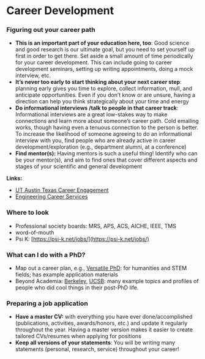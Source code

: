 # Career Development



### Figuring out your career path <a href="#careerexploration-figuringoutyourcareerpath" id="careerexploration-figuringoutyourcareerpath"></a>

* **This is an important part of your education here, too**: Good science and good research is our ultimate goal, but you need to set yourself up first in order to get there. Set aside a small amount of time periodically for your career development. This can include going to career development seminars, setting up writing appointments, doing a mock interview, etc.
* **It’s never too early to start thinking about your next career step**: planning early gives you time to explore, collect information, mull, and anticipate opportunities. Even if you don’t know or are unsure, having a direction can help you think strategically about your time and energy
* **Do informational interviews /talk to people in that career track**: Informational interviews are a great low-stakes way to make connections and learn more about someone’s career path. Cold emailing works, though having even a tenuous connection to the person is better. To increase the likelihood of someone agreeing to do an informational interview with you, find people who are already active in career development/exploration (e.g., department alumni, at a conference)
* **Find mentor(s):** Having mentors is such a useful thing! Identify who can be your mentor(s), and aim to find ones that cover different aspects and stages of your scientific and general development

**Links:**

* [UT Austin Texas Career Engagement](https://careerengagement.utexas.edu/about/campus-resources/)
* [Engineering Career Services](https://cockrell.utexas.edu/student-life/career-services)

### Where to look <a href="#careerexploration-wheretolook" id="careerexploration-wheretolook"></a>

* Professional society boards: MRS, APS, ACS, AICHE, IEEE, TMS
* word-of-mouth
* Psi K: [https://psi-k.net/jobs/](https://psi-k.net/jobs/)

### What can I do with a PhD? <a href="#careerexploration-whatcanidowithaphd" id="careerexploration-whatcanidowithaphd"></a>

* Map out a career plan, e.g., [Versatile PhD](https://gradschool.utexas.edu/services-and-resources/career-resources/versatile-phd): for humanities and STEM fields; has example application materials
* Beyond Academia: [Berkeley](https://beyondacademia.berkeley.edu/), [UCSB](https://beyondacademia.ucsb.edu/): many example topics and profiles of people who did cool things in their post-PhD life.

### Preparing a job application <a href="#careerexploration-preparingajobapplication" id="careerexploration-preparingajobapplication"></a>

* **Have a master CV:** with everything you have ever done/accomplished (publications, activities, awards/honors, etc.) and update it regularly throughout the year. Having a master version makes it easier to create tailored CVs/resumes when applying for positions
* **Keep all versions of your statements**: You will be writing many statements (personal, research, service) throughout your career!

